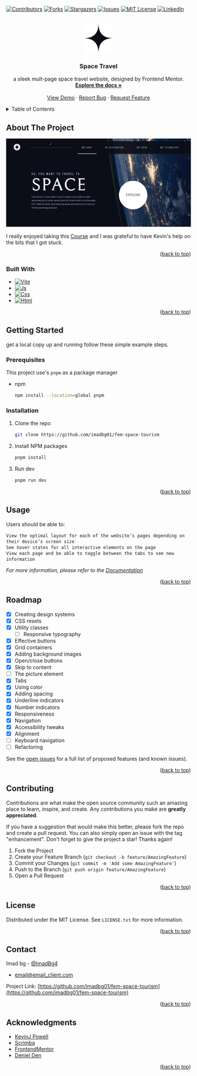 <div id="top"></div>

[![Contributors][contributors-shield]][contributors-url]
[![Forks][forks-shield]][forks-url]
[![Stargazers][stars-shield]][stars-url]
[![Issues][issues-shield]][issues-url]
[![MIT License][license-shield]][license-url]
[![LinkedIn][linkedin-shield]][linkedin-url]

<!-- PROJECT LOGO -->
<br />
<div align="center">
  <a href="https://github.com/imadbg01/fem-space-tourism/">
    <img src="./assets/shared/logo.svg" alt="Logo" width="80" height="80">
  </a>

<h3 align="center">Space Travel</h3>

  <p align="center">
   a sleek mult-page space travel website, designed by Frontend Mentor.
    <br />
    <a href="https://github.com/imadbg01/fem-space-tourism"><strong>Explore the docs »</strong></a>
    <br />
    <br />
    <a href="https://fem-space-tourism-three.vercel.app/">View Demo</a>
    ·
    <a href="https://github.com/imadbg01/fem-space-tourism/issues">Report Bug</a>
    ·
    <a href="https://github.com/imadbg01/fem-space-tourism/issues">Request Feature</a>
  </p>
</div>

<!-- TABLE OF CONTENTS -->
<details>
  <summary>Table of Contents</summary>
  <ol>
    <li>
      <a href="#about-the-project">About The Project</a>
      <ul>
        <li><a href="#built-with">Built With</a></li>
      </ul>
    </li>
    <li>
      <a href="#getting-started">Getting Started</a>
      <ul>
        <li><a href="#prerequisites">Prerequisites</a></li>
        <li><a href="#installation">Installation</a></li>
      </ul>
    </li>
    <li><a href="#usage">Usage</a></li>
    <li><a href="#roadmap">Roadmap</a></li>
    <li><a href="#contributing">Contributing</a></li>
    <li><a href="#license">License</a></li>
    <li><a href="#contact">Contact</a></li>
    <li><a href="#acknowledgments">Acknowledgments</a></li>
  </ol>
</details>

<!-- ABOUT THE PROJECT -->

## About The Project

[![Product Name Screen Shot][product-screenshot]](/Screenshot.png)

I really enjoyed taking this [ Course](https://scrimba.com/learn/spacetravel) and I was grateful to have Kevin's help on the bits that I got stuck.

<p align="right">(<a href="#top">back to top</a>)</p>

### Built With

- [![Vite][vite.dev]][vite-url]
- [![Js][javascript]][js-url]
- [![Css][css]][css-url]
- [![Html][html]][html-url]

<p align="right">(<a href="#top">back to top</a>)</p>

<!-- GETTING STARTED -->

## Getting Started

get a local copy up and running follow these simple example steps.

### Prerequisites

This project use's `pnpm` as a package manager

- npm
  ```sh
  npm install --location=global pnpm
  ```

### Installation

1. Clone the repo
   ```sh
   git clone https://github.com/imadbg01/fem-space-tourism
   ```
2. Install NPM packages
   ```sh
   pnpm install
   ```
3. Run dev
   ```sh
   pnpm run dev
   ```

<p align="right">(<a href="#top">back to top</a>)</p>

<!-- USAGE EXAMPLES -->

## Usage

Users should be able to:

    View the optimal layout for each of the website’s pages depending on their device’s screen size
    See hover states for all interactive elements on the page
    View each page and be able to toggle between the tabs to see new information

_For more information, please refer to the [Documentation](https://www.frontendmentor.io/challenges/space-tourism-multipage-website-gRWj1URZ3)_

<p align="right">(<a href="#top">back to top</a>)</p>

<!-- ROADMAP -->

## Roadmap

- [x] Creating design systems
- [x] CSS resets
- [x] Utility classes
  - [ ] Responsive typography
- [x] Effective buttons
- [x] Grid containers
- [x] Adding background images
- [x] Open/close buttons
- [x] Skip to content
- [ ] The picture element
- [x] Tabs
- [x] Using color
- [x] Adding spacing
- [x] Underline indicators
- [x] Number indicators
- [x] Responsiveness
- [x] Navigation
- [x] Accessibility tweaks
- [x] Alignment
- [ ] Keyboard navigation
- [ ] Refactoring

See the [open issues](https://github.com/github_username/repo_name/issues) for a full list of proposed features (and known issues).

<p align="right">(<a href="#top">back to top</a>)</p>

<!-- CONTRIBUTING -->

## Contributing

Contributions are what make the open source community such an amazing place to learn, inspire, and create. Any contributions you make are **greatly appreciated**.

If you have a suggestion that would make this better, please fork the repo and create a pull request. You can also simply open an issue with the tag "enhancement".
Don't forget to give the project a star! Thanks again!

1. Fork the Project
2. Create your Feature Branch (`git checkout -b feature/AmazingFeature`)
3. Commit your Changes (`git commit -m 'Add some AmazingFeature'`)
4. Push to the Branch (`git push origin feature/AmazingFeature`)
5. Open a Pull Request

<p align="right">(<a href="#top">back to top</a>)</p>

<!-- LICENSE -->

## License

Distributed under the MIT License. See `LICENSE.txt` for more information.

<p align="right">(<a href="#top">back to top</a>)</p>

<!-- CONTACT -->

## Contact

Imad bg - [@ImadBg4](https://twitter.com/ImadBg4)

- email@email_client.com

Project Link: [https://github.com/imadbg01/fem-space-tourism](https://github.com/imadbg01/fem-space-tourism)

<p align="right">(<a href="#top">back to top</a>)</p>

<!-- ACKNOWLEDGMENTS -->

## Acknowledgments

- [KevinJ Powell](https://twitter.com/KevinJPowell)
- [Scrimba](https://scrimba.com/learn/spacetravel)
- [FrontendMentor](https://www.frontendmentor.io/)
- [Deniel Den](https://www.frontendmentor.io/profile/denielden)

<p align="right">(<a href="#top">back to top</a>)</p>

<!-- MARKDOWN LINKS & IMAGES -->
<!-- https://www.markdownguide.org/basic-syntax/#reference-style-links -->

[contributors-shield]: https://img.shields.io/github/contributors/imadbg01/fem-space-tourism.svg?style=for-the-badge
[contributors-url]: https://github.com/imadbg01/fem-space-tourism/graphs/contributors
[forks-shield]: https://img.shields.io/github/forks/imadbg01/fem-space-tourism.svg?style=for-the-badge
[forks-url]: https://github.com/imadbg01/fem-space-tourism/network/members
[stars-shield]: https://img.shields.io/github/stars/imadbg01/fem-space-tourism.svg?style=for-the-badge
[stars-url]: https://github.com/imadbg01/fem-space-tourism/stargazers
[issues-shield]: https://img.shields.io/github/issues/imadbg01/fem-space-tourism.svg?style=for-the-badge
[issues-url]: https://github.com/imadbg01/fem-space-tourism/issues
[license-shield]: https://img.shields.io/github/license/imadbg01/fem-space-tourism.svg?style=for-the-badge
[license-url]: https://github.com/imadbg01/fem-space-tourism/LICENSE.txt
[linkedin-shield]: https://img.shields.io/badge/-LinkedIn-black.svg?style=for-the-badge&logo=linkedin&colorB=555
[linkedin-url]: https://www.linkedin.com/in/imade-boudguigue/
[product-screenshot]: ./Screenshot.png
[vite.dev]: https://camo.githubusercontent.com/c1ee3046774b3a0f6165dbe7f4e8a323f583f21e48d60a4dba8edb49fc2463bc/68747470733a2f2f696d672e736869656c64732e696f2f62616467652f566974652d4237334246453f7374796c653d666f722d7468652d6261646765266c6f676f3d76697465266c6f676f436f6c6f723d464644363245
[vite-url]: https://vitejs.dev/
[javascript]: https://img.shields.io/badge/JavaScript-F7DF1E?style=for-the-badge&logo=javascript&logoColor=black
[js-url]: https://javascript.info/
[css]: https://img.shields.io/badge/CSS-239120?&style=for-the-badge&logo=css3&logoColor=white
[css-url]: https://web.dev/learn/css/
[html]: https://img.shields.io/badge/HTML-239120?style=for-the-badge&logo=html5&logoColor=white
[html-url]: https://html.com/
